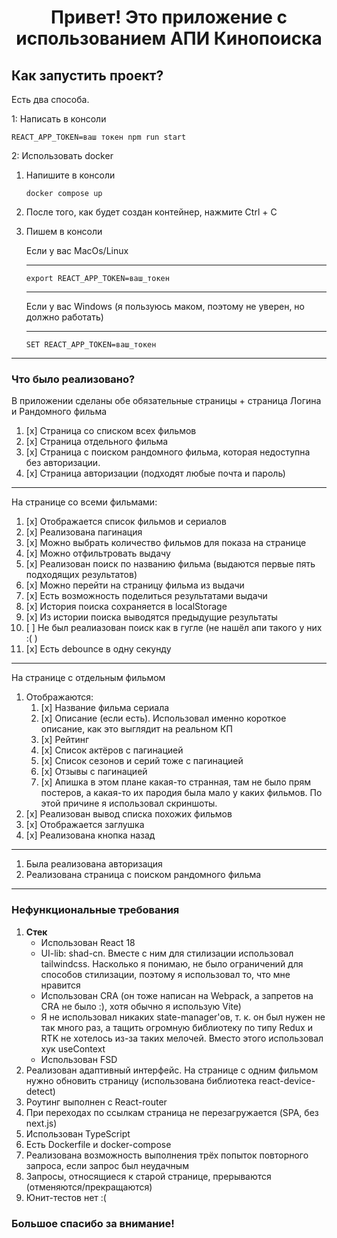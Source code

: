 <h1 align="center">Привет! Это приложение с использованием АПИ Кинопоиска
</h1> 

## **Как запустить проект?**

Есть два способа.

1: Написать в консоли

    REACT_APP_TOKEN=ваш токен npm run start
    

2: Использовать docker

1. Напишите в консоли 

    ```
    docker compose up
    ```
2. После того, как будет создан контейнер, нажмите Ctrl + C
3. Пишем в консоли 

    Если у вас MacOs/Linux

    ---
    ```
    export REACT_APP_TOKEN=ваш_токен
    ``` 
    ---
    
    Если у вас Windows (я пользуюсь маком, поэтому не уверен, но должно работать)

    ---
    ```
    SET REACT_APP_TOKEN=ваш_токен
    ```

***

### Что было реализовано?

В приложении сделаны обе обязательные страницы + страница Логина и Рандомного фильма
1. [x] Страница со списком всех фильмов
2. [x] Страница отдельного фильма
3. [x] Страница c поиском рандомного фильма, которая недоступна без авторизации.
4. [x] Страница авторизации (подходят любые почта и пароль)

---
На странице со всеми фильмами:
1. [x] Отображается список фильмов и сериалов
2. [x] Реализована пагинация
3. [x] Можно выбрать количество фильмов для показа на странице
4. [x] Можно отфильтровать выдачу
5. [x] Реализован поиск по названию фильма (выдаются первые пять подходящих результатов)
6. [x] Можно перейти на страницу фильма из выдачи
7. [x] Есть возможность поделиться результатами выдачи
8. [x] История поиска сохраняется в localStorage
9. [x] Из истории поиска выводятся предыдущие результаты
10. [ ] Не был реалиазован поиск как в гугле (не нашёл апи такого у них :( )
11. [x] Есть debounce в одну секунду

---
На странице с отдельным фильмом
1. Отображаются:
   1. [x] Название фильма сериала
   2. [x] Описание (если есть). Использовал именно короткое описание, как это выглядит на реальном КП
   3. [x] Рейтинг
   4. [x] Список актёров с пагинацией
   5. [x] Список сезонов и серий тоже с пагинацией
   6. [x] Отзывы с пагинацией
   7. [x] Апишка в этом плане какая-то странная, там не было прям постеров, а какая-то их пародия была мало у каких фильмов. По этой причине я использовал скриншоты.
2. [x] Реализован вывод списка похожих фильмов
3. [x] Отображается заглушка
4. [x] Реализована кнопка назад

---
1. Была реализована авторизация
2. Реализована страница с поиском рандомного фильма

---
### Нефункциональные требования
1. **Стек**
    * Использован React 18
    * UI-lib: shad-cn. Вместе с ним для стилизации использовал tailwindcss. Насколько я понимаю, не было ограничений для способов стилизации, поэтому я использовал то, что мне нравится
   * Использован CRA (он тоже написан на Webpack, а запретов на CRA не было :), хотя обычно я использую Vite)
   * Я не использовал никаких state-manager'ов, т. к. он был нужен не так много раз, а тащить огромную библиотеку по типу Redux и RTK не хотелось из-за таких мелочей. Вместо этого использовал хук useContext
   * Использован FSD
2. Реализован адаптивный интерфейс. На странице с одним фильмом нужно обновить страницу (использована библиотека react-device-detect)
3. Роутинг выполнен с React-router
4. При переходах по ссылкам страница не перезагружается (SPA, без next.js)
5. Использован TypeScript
6. Есть Dockerfile и docker-compose
7. Реализована возможность выполнения трёх попыток повторного запроса, если запрос был неудачным
8. Запросы, относящиеся к старой странице, прерываются (отменяются/прекращаются)
9. Юнит-тестов нет :(


### Большое спасибо за внимание!
